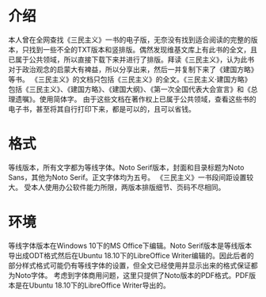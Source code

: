 # 介绍
本人曾在全网查找《三民主义》一书的电子版，无奈没有找到适合阅读的完整的版本，只找到一些不全的TXT版本和竖排版。偶然发现维基文库上有此书的全文，且已属于公共领域，所以直接下载下来并进行了排版。拜读《三民主义》，认为此书对于政治观念的启蒙大有裨益，所以分享出来，然后一并复制下来了《建国方略》等书。
《三民主义》的文档只包括《三民主义》的全文。《三民主义·建国方略》包括《三民主义》、《建国方略》、《建国大纲》、《第一次全国代表大会宣言》和《总理遗嘱》。使用简体字。
由于这些文档在著作权上已属于公共领域，查看这些书的电子书，甚至将其自行打印下来，都是可以的，且可以省钱。
# 格式
等线版本，所有文字都为等线字体。Noto Serif版本，封面和目录标题为Noto Sans，其他为Noto Serif。正文字体均为五号。
《三民主义》一书段间距设置较大。
受本人使用办公软件能力所限，两版本排版细节、页码不尽相同。
# 环境
等线字体版本在Windows 10下的MS Office下编辑。Noto Serif版本是等线版本导出成ODT格式然后在Ubuntu 18.10下的LibreOffice Writer编辑的。因此后者的部分样式格式可能仍有等线字体的设置，但全文已经使用并显示出来的格式保证都为Noto字体。
考虑到字体商用问题，这里只提供了Noto版本的PDF格式。PDF版本是在Ubuntu 18.10下的LibreOffice Writer导出的。
